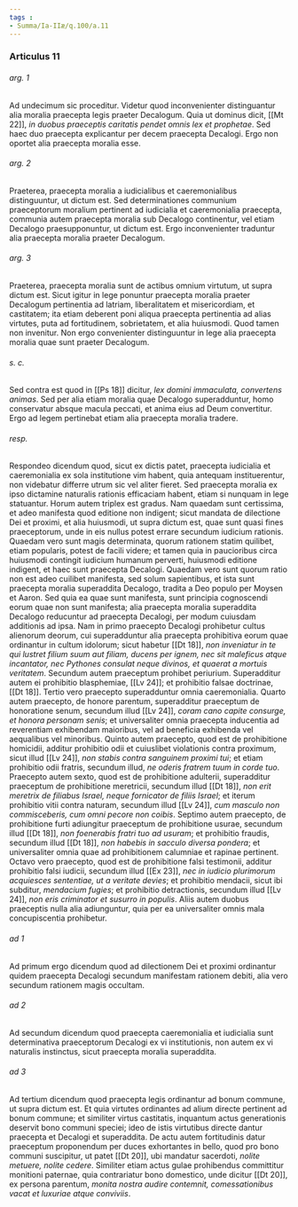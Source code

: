 ```yaml
---
tags : 
- Summa/Ia-IIæ/q.100/a.11
---
```


### Articulus 11

###### arg. 1
Ad undecimum sic proceditur. Videtur quod inconvenienter distinguantur alia moralia praecepta legis praeter Decalogum. Quia ut dominus dicit, [[Mt 22]], *in duobus praeceptis caritatis pendet omnis lex et prophetae*. Sed haec duo praecepta explicantur per decem praecepta Decalogi. Ergo non oportet alia praecepta moralia esse.

###### arg. 2
Praeterea, praecepta moralia a iudicialibus et caeremonialibus distinguuntur, ut dictum est. Sed determinationes communium praeceptorum moralium pertinent ad iudicialia et caeremonialia praecepta, communia autem praecepta moralia sub Decalogo continentur, vel etiam Decalogo praesupponuntur, ut dictum est. Ergo inconvenienter traduntur alia praecepta moralia praeter Decalogum.

###### arg. 3
Praeterea, praecepta moralia sunt de actibus omnium virtutum, ut supra dictum est. Sicut igitur in lege ponuntur praecepta moralia praeter Decalogum pertinentia ad latriam, liberalitatem et misericordiam, et castitatem; ita etiam deberent poni aliqua praecepta pertinentia ad alias virtutes, puta ad fortitudinem, sobrietatem, et alia huiusmodi. Quod tamen non invenitur. Non ergo convenienter distinguuntur in lege alia praecepta moralia quae sunt praeter Decalogum.

###### s. c.
Sed contra est quod in [[Ps 18]] dicitur, *lex domini immaculata, convertens animas*. Sed per alia etiam moralia quae Decalogo superadduntur, homo conservatur absque macula peccati, et anima eius ad Deum convertitur. Ergo ad legem pertinebat etiam alia praecepta moralia tradere.

###### resp.
Respondeo dicendum quod, sicut ex dictis patet, praecepta iudicialia et caeremonialia ex sola institutione vim habent, quia antequam instituerentur, non videbatur differre utrum sic vel aliter fieret. Sed praecepta moralia ex ipso dictamine naturalis rationis efficaciam habent, etiam si nunquam in lege statuantur. Horum autem triplex est gradus. Nam quaedam sunt certissima, et adeo manifesta quod editione non indigent; sicut mandata de dilectione Dei et proximi, et alia huiusmodi, ut supra dictum est, quae sunt quasi fines praeceptorum, unde in eis nullus potest errare secundum iudicium rationis. Quaedam vero sunt magis determinata, quorum rationem statim quilibet, etiam popularis, potest de facili videre; et tamen quia in paucioribus circa huiusmodi contingit iudicium humanum perverti, huiusmodi editione indigent, et haec sunt praecepta Decalogi. Quaedam vero sunt quorum ratio non est adeo cuilibet manifesta, sed solum sapientibus, et ista sunt praecepta moralia superaddita Decalogo, tradita a Deo populo per Moysen et Aaron. Sed quia ea quae sunt manifesta, sunt principia cognoscendi eorum quae non sunt manifesta; alia praecepta moralia superaddita Decalogo reducuntur ad praecepta Decalogi, per modum cuiusdam additionis ad ipsa. Nam in primo praecepto Decalogi prohibetur cultus alienorum deorum, cui superadduntur alia praecepta prohibitiva eorum quae ordinantur in cultum idolorum; sicut habetur [[Dt 18]], *non inveniatur in te qui lustret filium suum aut filiam, ducens per ignem, nec sit maleficus atque incantator, nec Pythones consulat neque divinos, et quaerat a mortuis veritatem*. Secundum autem praeceptum prohibet periurium. Superadditur autem ei prohibitio blasphemiae, [[Lv 24]]; et prohibitio falsae doctrinae, [[Dt 18]]. Tertio vero praecepto superadduntur omnia caeremonialia. Quarto autem praecepto, de honore parentum, superadditur praeceptum de honoratione senum, secundum illud [[Lv 24]], *coram cano capite consurge, et honora personam senis*; et universaliter omnia praecepta inducentia ad reverentiam exhibendam maioribus, vel ad beneficia exhibenda vel aequalibus vel minoribus. Quinto autem praecepto, quod est de prohibitione homicidii, additur prohibitio odii et cuiuslibet violationis contra proximum, sicut illud [[Lv 24]], *non stabis contra sanguinem proximi tui*; et etiam prohibitio odii fratris, secundum illud, *ne oderis fratrem tuum in corde tuo*. Praecepto autem sexto, quod est de prohibitione adulterii, superadditur praeceptum de prohibitione meretricii, secundum illud [[Dt 18]], *non erit meretrix de filiabus Israel, neque fornicator de filiis Israel*; et iterum prohibitio vitii contra naturam, secundum illud [[Lv 24]], *cum masculo non commisceberis, cum omni pecore non coibis*. Septimo autem praecepto, de prohibitione furti adiungitur praeceptum de prohibitione usurae, secundum illud [[Dt 18]], *non foenerabis fratri tuo ad usuram*; et prohibitio fraudis, secundum illud [[Dt 18]], *non habebis in sacculo diversa pondera*; et universaliter omnia quae ad prohibitionem calumniae et rapinae pertinent. Octavo vero praecepto, quod est de prohibitione falsi testimonii, additur prohibitio falsi iudicii, secundum illud [[Ex 23]], *nec in iudicio plurimorum acquiesces sententiae, ut a veritate devies*; et prohibitio mendacii, sicut ibi subditur, *mendacium fugies*; et prohibitio detractionis, secundum illud [[Lv 24]], *non eris criminator et susurro in populis*. Aliis autem duobus praeceptis nulla alia adiunguntur, quia per ea universaliter omnis mala concupiscentia prohibetur.

###### ad 1
Ad primum ergo dicendum quod ad dilectionem Dei et proximi ordinantur quidem praecepta Decalogi secundum manifestam rationem debiti, alia vero secundum rationem magis occultam.

###### ad 2
Ad secundum dicendum quod praecepta caeremonialia et iudicialia sunt determinativa praeceptorum Decalogi ex vi institutionis, non autem ex vi naturalis instinctus, sicut praecepta moralia superaddita.

###### ad 3
Ad tertium dicendum quod praecepta legis ordinantur ad bonum commune, ut supra dictum est. Et quia virtutes ordinantes ad alium directe pertinent ad bonum commune; et similiter virtus castitatis, inquantum actus generationis deservit bono communi speciei; ideo de istis virtutibus directe dantur praecepta et Decalogi et superaddita. De actu autem fortitudinis datur praeceptum proponendum per duces exhortantes in bello, quod pro bono communi suscipitur, ut patet [[Dt 20]], ubi mandatur sacerdoti, *nolite metuere, nolite cedere*. Similiter etiam actus gulae prohibendus committitur monitioni paternae, quia contrariatur bono domestico, unde dicitur [[Dt 20]], ex persona parentum, *monita nostra audire contemnit, comessationibus vacat et luxuriae atque conviviis*.

